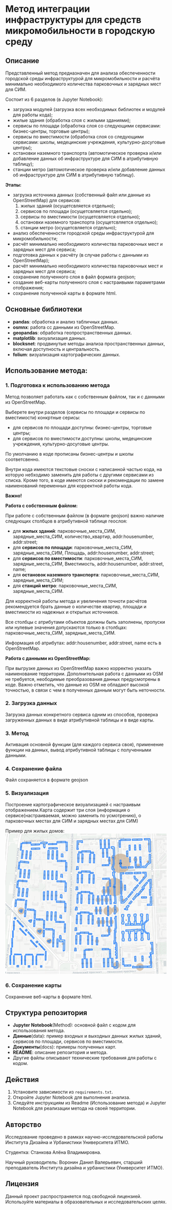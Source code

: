# Метод интеграции инфраструктуры для средств микромобильности в городскую среду

## Описание
Представленный метод предназначен для анализа обеспеченности городской среды инфраструктурой для микромобильности и расчёта минимально необходимого количества парковочных и зарядных мест для СИМ. 

Состоит из 6 разделов (в Jupyter Notebook):
- загрузка модулей (загрузка всех необходимых библиотек и модулей для работы кода);
- жилые здания (обработка слоя с жилыми зданиями);
- сервисы по площади (обработка слоя со следующими сервисами: бизнес-центры, торговые центры);
- сервисы по вместимости (обработка слоя со следующими сервисами: школы, медецинские учреждения, культурно-досуговые центры);
- остановки наземного транспорта (автомотическое проверка и/или добавление данных об инфраструктуре для СИМ в атрибутивную таблицу);
- станции метро (автомотическое проверка и/или добавление данных об инфраструктуре для СИМ в атрибутивную таблицу).


**Этапы:**
- загрузка источника данных (собственный файл или данные из OpenStreetMap) для сервисов:
  1. жилых зданий (осущетсвляется отдельно);
  2. сервисов по площади (осущетсвляется отдельно);
  3. сервисы по вместимости (осущетсвляется отдельно); 
  4. остановки наземного транспорта (осущетсвляется отдельно);
  5. станции метро (осущетсвляется отдельно);
- анализ обеспеченности городской среды инфраструктурой для микромобильности;
- расчёт минимально необходимого количества парковочных мест и зарядных мест для сервиса;
- подготовка данных к расчёту (в случае работы с данными из OpenStreetMap);
- расчёт минимально необходимого количества парковочных мест и зарядных мест для сервиса;
- сохранение полученного слоя в файл формата geojson;
- создание веб-карты полученного слоя с настраивыми параметрами отображения;
- сохранение полученной карты в формате html.
  
## Основные библиотеки
- **pandas**: обработка и анализ табличных данных.
- **osmnx**: работа сс данными из OpenStreetMap.
- **geopandas**: обработка геопространственных данных.
- **matplotlib**: визуализация данных.
- **blocksnet**: продвинутые методы анализа пространственных данных, включая доступность и центральность.
- **folium**: визуализация картографических данных.


## Использование метода:

### 1. Подготовка к использованию метода
Метод позволяет работать как с собственным файлом, так и с данными из OpenStreetMap. 

Выберете внутри разделов (сервисы по площади и сервисы по вместимости) конкртные серисы:
- для сервисов по площади доступны: бизнес-центры, торговые центры;
- для сервисов по вместимости доступны: школы, медецинские учреждения, культурно-досуговые центры.

По умолчанию в коде прописаны бизнес-центры и школы соответсвенно. 

Внутри кода имеются текстовые сноски с написанной частью кода, на которую небходимо заменить для работы с другими сервисами из списка. Кроме того, в коде имеются сноски и рекомендации по замене наименований переменных для корректной работы кода.

**Важно!**

**Работа с собственным файлом:**

При работе с собственным файлом (в формате geojson) важно наличие следующих столбцов в атрибутивной таблице геослоя:
 - для **жилых зданий**: парковочные_места_СИМ, зарядные_места_СИМ, количество_квартир, addr:housenumber, addr:street;
 - для **сервисов по площади**: парковочные_места_СИМ, зарядные_места_СИМ, Площадь, addr:housenumber, addr:street;
 - для **сервисов по вместимости**: парковочные_места_СИМ, зарядные_места_СИМ, Вместимость, addr:housenumber, addr:street, name;
 - для **остановок наземного транспорта**: парковочные_места_СИМ, зарядные_места_СИМ;
 - для **станций метро**: парковочные_места_СИМ, зарядные_места_СИМ.

Для корректной работы метода и увеличения точноти расчётов рекомендуется брать данные о количестве квартир, площади и вместимости из надежных и открытых источников.

Все столбцы с атрибутами объектов должны быть заполнены, пропуски или нулевые значения допускаются только в столбцах: парковочные_места_СИМ, зарядные_места_СИМ.

Информация об атрибутах: addr:housenumber, addr:street, name есть в OpenStreetMap.

**Работа с данными из OpenStreetMap:**

При выгрузке данных из OpenStreetMap важно корректно указать наименование территории. Дополнительная работа с данными из OSM не требуется, неободимые преобразования данных предусмотрены в коде. Важно отметить, что данные из OSM не обладают высокой точностью, в связи с чем в полученных данным могут быть неточности.

### 2. Загрузка данных
Загрузка данных конкретного сервиса одним из способов, проверка загруженных данных в виде атрибутивной таблицы и в виде карты.

### 3. Метод
Активация основной функции (для каждого сервиса своя), применение функции на данных, вывод атрибутивной таблицы с полученными данными.

### 4. Сохранение файла
Файл сохраняется в формате geojson

### 5. Визуализация
Построение картографическое визуализацией с настраивым отображением.Карта содержит три слоя (информация о сервисе(настраиваемая, можно заменить по усмотрению), о парковочных местах для СИМ и зарядных местах для СИМ)

Пример для жилых домов:
![screenshot_before](docs/1.png)

### 6. Сохранение карты
Сохранение веб-карты в формате html.

## Структура репозитория
- **Jupyter Notebook**(Method): основной файл с кодом для использования метода.
- **Данные**(data): пример входных и выходных данных жилых зданий, сервисов по площади, сервисов по вместимости.
- **Документы**(docs): примеры полученных карт.
- **README**: описание репозитория и метода.
- Другие файлы описывают технические требования для работы с кодом.

## Действия
1. Установите зависимости из `requirements.txt`.
2. Откройте Jupyter Notebook для выполнения анализа.
3. Следуйте инструкциям из Readme (Использование метода) и Jupyter Notebook для реализации метода на своей территории.

## Авторство
Исследование проведено в рамках научно-исследовательской работы Института Дизайна и Урбанистики Университета ИТМО.

Студентка: Станкова Алёна Владимировна.

Научный руководитель: Воронин Данил Валерьевич, старший преподаватель Института дизайна 
и урбанистики (Университет ИТМО).

## Лицензия
Данный проект распространяется под свободной лицензией. Используйте материалы в образовательных и исследовательских целях.

